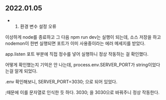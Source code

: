 ## 2022.01.05

- 1. 환경 변수 설정 오류

이상하게 node를 종료하고 그 다음 npm run dev는 실행이 되는데, 소스 저장을 하고 nodemon이 한번 실행되면 포트가 이미 사용중이라는 에러 메세지를 받았다.

app.listen 포트 부분에 직접 정수를 넣어 실행하니 정상 작동하는 걸 확인했다.

어떻게 확인했는지 기억은 안 나는데, process.env.SERVER_PORT가 string이었다는걸 알게 되었다.

.env 확인해보니, SERVER_PORT=3030; 으로 되어 있었다.

;때문에 이를 문자열로 인식한 듯 하다. 3030; 을 3030으로 바꿔주니 정상 작동한다.
